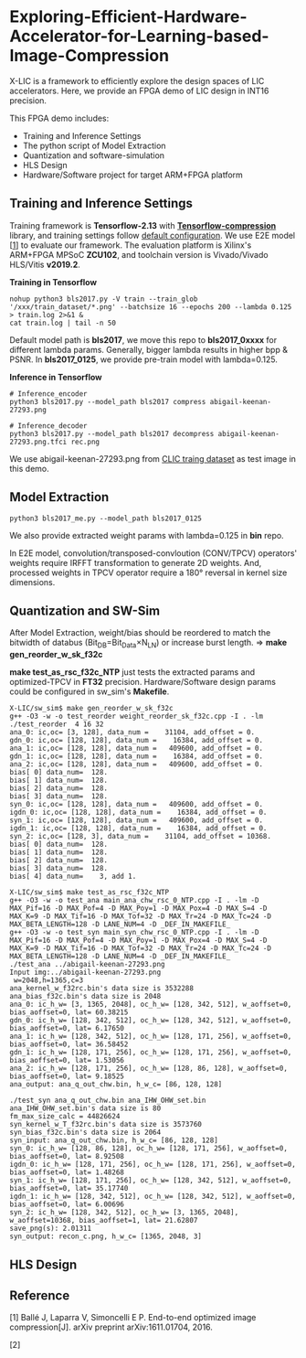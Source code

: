 # Exploring-Efficient-Hardware-Accelerator-for-Learning-based-Image-Compression

X-LIC is a framework to efficiently explore the design spaces of LIC accelerators. Here, we provide an FPGA demo of LIC design in INT16 precision.

This FPGA demo includes:
* Training and Inference Settings
* The python script of Model Extraction
* Quantization and software-simulation
* HLS Design
* Hardware/Software project for target ARM+FPGA platform

## Training and Inference Settings
Training framework is **Tensorflow-2.13** with **[Tensorflow-compression](https://github.com/tensorflow/compression)** library, and training settings follow [default configuration](https://github.com/tensorflow/compression/blob/master/models/bls2017.py). 
We use E2E model [[1](https://arxiv.org/abs/1611.01704)] to evaluate our framework.
The evaluation platform is Xilinx's ARM+FPGA MPSoC **ZCU102**, and toolchain version is Vivado/Vivado HLS/Vitis **v2019.2**.

**Training in Tensorflow**
```  
nohup python3 bls2017.py -V train --train_glob '/xxx/train_dataset/*.png' --batchsize 16 --epochs 200 --lambda 0.125 > train.log 2>&1 &
cat train.log | tail -n 50
```
Default model path is **bls2017**, we move this repo to **bls2017_0xxxx** for different lambda params. Generally, bigger lambda results in higher bpp & PSNR. In **bls2017_0125**, we provide pre-train model with lambda=0.125.

**Inference in Tensorflow**
``` 
# Inference_encoder
python3 bls2017.py --model_path bls2017 compress abigail-keenan-27293.png

# Inference_decoder
python3 bls2017.py --model_path bls2017 decompress abigail-keenan-27293.png.tfci rec.png
``` 
We use abigail-keenan-27293.png from [CLIC traing dataset](http://clic.compression.cc/2021/tasks/index.html) as test image in this demo.

## Model Extraction
```
python3 bls2017_me.py --model_path bls2017_0125
```
We also provide extracted weight params with lambda=0.125 in **bin** repo.

In E2E model, convolution/transposed-convloution (CONV/TPCV) operators' weights require IRFFT transformation to generate 2D weights. 
And, processed weights in TPCV operator require a 180° reversal in kernel size dimensions.

## Quantization and SW-Sim
After Model Extraction, weight/bias should be reordered to match the bitwidth of databus (Bit<sub>DB</sub>=Bit<sub>Data</sub>&times;N<sub>LN</sub>) or increase burst length. => **make gen_reorder_w_sk_f32c**

**make test_as_rsc_f32c_NTP** just tests the extracted params and optimized-TPCV in **FT32** precision. Hardware/Software design params could be configured in sw_sim's **Makefile**.


```
X-LIC/sw_sim$ make gen_reorder_w_sk_f32c 
g++ -O3 -w -o test_reorder weight_reorder_sk_f32c.cpp -I . -lm
./test_reorder  4 16 32
ana_0: ic,oc= [3, 128], data_num =    31104, add_offset = 0.
gdn_0: ic,oc= [128, 128], data_num =    16384, add_offset = 0.
ana_1: ic,oc= [128, 128], data_num =   409600, add_offset = 0.
gdn_1: ic,oc= [128, 128], data_num =    16384, add_offset = 0.
ana_2: ic,oc= [128, 128], data_num =   409600, add_offset = 0.
bias[ 0] data_num=  128.
bias[ 1] data_num=  128.
bias[ 2] data_num=  128.
bias[ 3] data_num=  128.
syn_0: ic,oc= [128, 128], data_num =   409600, add_offset = 0.
igdn_0: ic,oc= [128, 128], data_num =    16384, add_offset = 0.
syn_1: ic,oc= [128, 128], data_num =   409600, add_offset = 0.
igdn_1: ic,oc= [128, 128], data_num =    16384, add_offset = 0.
syn_2: ic,oc= [128, 3], data_num =    31104, add_offset = 10368.
bias[ 0] data_num=  128.
bias[ 1] data_num=  128.
bias[ 2] data_num=  128.
bias[ 3] data_num=  128.
bias[ 4] data_num=    3, add 1.

X-LIC/sw_sim$ make test_as_rsc_f32c_NTP 
g++ -O3 -w -o test_ana main_ana_chw_rsc_0_NTP.cpp -I . -lm -D MAX_Pif=16 -D MAX_Pof=4 -D MAX_Poy=1 -D MAX_Pox=4 -D MAX_S=4 -D MAX_K=9 -D MAX_Tif=16 -D MAX_Tof=32 -D MAX_Tr=24 -D MAX_Tc=24 -D MAX_BETA_LENGTH=128 -D LANE_NUM=4 -D _DEF_IN_MAKEFILE_
g++ -O3 -w -o test_syn main_syn_chw_rsc_0_NTP.cpp -I . -lm -D MAX_Pif=16 -D MAX_Pof=4 -D MAX_Poy=1 -D MAX_Pox=4 -D MAX_S=4 -D MAX_K=9 -D MAX_Tif=16 -D MAX_Tof=32 -D MAX_Tr=24 -D MAX_Tc=24 -D MAX_BETA_LENGTH=128 -D LANE_NUM=4 -D _DEF_IN_MAKEFILE_
./test_ana ../abigail-keenan-27293.png
Input img:../abigail-keenan-27293.png
 w=2048,h=1365,c=3
ana_kernel_w_f32rc.bin's data size is 3532288
ana_bias_f32c.bin's data size is 2048
ana_0: ic_h_w= [3, 1365, 2048], oc_h_w= [128, 342, 512], w_aoffset=0, bias_aoffset=0, lat= 60.38215
gdn_0: ic_h_w= [128, 342, 512], oc_h_w= [128, 342, 512], w_aoffset=0, bias_aoffset=0, lat= 6.17650
ana_1: ic_h_w= [128, 342, 512], oc_h_w= [128, 171, 256], w_aoffset=0, bias_aoffset=0, lat= 36.58452
gdn_1: ic_h_w= [128, 171, 256], oc_h_w= [128, 171, 256], w_aoffset=0, bias_aoffset=0, lat= 1.53056
ana_2: ic_h_w= [128, 171, 256], oc_h_w= [128, 86, 128], w_aoffset=0, bias_aoffset=0, lat= 9.18525
ana_output: ana_q_out_chw.bin, h_w_c= [86, 128, 128]

./test_syn ana_q_out_chw.bin ana_IHW_OHW_set.bin
ana_IHW_OHW_set.bin's data size is 80
fm_max_size_calc = 44826624
syn_kernel_w_T_f32rc.bin's data size is 3573760
syn_bias_f32c.bin's data size is 2064
syn_input: ana_q_out_chw.bin, h_w_c= [86, 128, 128]
syn_0: ic_h_w= [128, 86, 128], oc_h_w= [128, 171, 256], w_aoffset=0, bias_aoffset=0, lat= 8.92508
igdn_0: ic_h_w= [128, 171, 256], oc_h_w= [128, 171, 256], w_aoffset=0, bias_aoffset=0, lat= 1.48268
syn_1: ic_h_w= [128, 171, 256], oc_h_w= [128, 342, 512], w_aoffset=0, bias_aoffset=0, lat= 35.17740
igdn_1: ic_h_w= [128, 342, 512], oc_h_w= [128, 342, 512], w_aoffset=0, bias_aoffset=0, lat= 6.00696
syn_2: ic_h_w= [128, 342, 512], oc_h_w= [3, 1365, 2048], w_aoffset=10368, bias_aoffset=1, lat= 21.62807
save_png(s): 2.01311
syn_output: recon_c.png, h_w_c= [1365, 2048, 3]
```
## HLS Design



## Reference
[1] Ballé J, Laparra V, Simoncelli E P. End-to-end optimized image compression[J]. arXiv preprint arXiv:1611.01704, 2016.

[2] 

